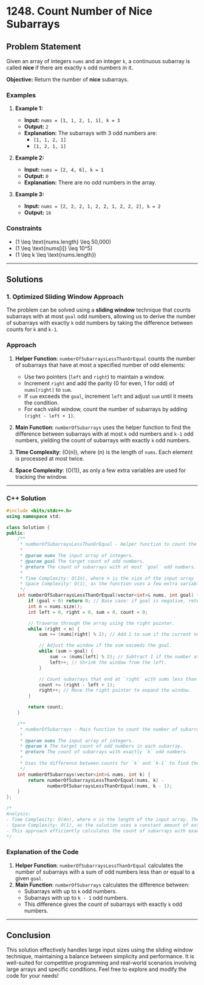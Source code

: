 # 1248. Count Number of Nice Subarrays

<!-- markdownlint-disable MD024 -->

## Problem Statement

Given an array of integers `nums` and an integer `k`, a continuous subarray is called **nice** if there are exactly `k` odd numbers in it.

**Objective:** Return the number of **nice** subarrays.

### Examples

1. **Example 1:**

   - **Input:** `nums = [1, 1, 2, 1, 1], k = 3`
   - **Output:** `2`
   - **Explanation:** The subarrays with 3 odd numbers are:
     - `[1, 1, 2, 1]`
     - `[1, 2, 1, 1]`

2. **Example 2:**

   - **Input:** `nums = [2, 4, 6], k = 1`
   - **Output:** `0`
   - **Explanation:** There are no odd numbers in the array.

3. **Example 3:**
   - **Input:** `nums = [2, 2, 2, 1, 2, 2, 1, 2, 2, 2], k = 2`
   - **Output:** `16`

### Constraints

- \(1 \leq \text{nums.length} \leq 50,000\)
- \(1 \leq \text{nums[i]} \leq 10^5\)
- \(1 \leq k \leq \text{nums.length}\)

---

## Solutions

### 1. Optimized Sliding Window Approach

The problem can be solved using a **sliding window** technique that counts subarrays with at most `goal` odd numbers, allowing us to derive the number of subarrays with exactly `k` odd numbers by taking the difference between counts for `k` and `k-1`.

### Approach

1. **Helper Function**: `numberOfSubarraysLessThanOrEqual` counts the number of subarrays that have at most a specified number of odd elements:

   - Use two pointers (`left` and `right`) to maintain a window.
   - Increment `right` and add the parity (0 for even, 1 for odd) of `nums[right]` to `sum`.
   - If `sum` exceeds the `goal`, increment `left` and adjust `sum` until it meets the condition.
   - For each valid window, count the number of subarrays by adding `(right - left + 1)`.

2. **Main Function**: `numberOfSubarrays` uses the helper function to find the difference between subarrays with at most `k` odd numbers and `k-1` odd numbers, yielding the count of subarrays with exactly `k` odd numbers.

3. **Time Complexity**: \(O(n)\), where \(n\) is the length of `nums`. Each element is processed at most twice.
4. **Space Complexity**: \(O(1)\), as only a few extra variables are used for tracking the window.

---

### C++ Solution

```cpp
#include <bits/stdc++.h>
using namespace std;

class Solution {
public:
    /**
     * numberOfSubarraysLessThanOrEqual - Helper function to count the number of subarrays with at most a specified number of odd numbers.
     *
     * @param nums The input array of integers.
     * @param goal The target count of odd numbers.
     * @return The count of subarrays with at most `goal` odd numbers.
     *
     * Time Complexity: O(2n), where n is the size of the input array `nums`.
     * Space Complexity: O(1), as the function uses a few extra variables for tracking.
     */
    int numberOfSubarraysLessThanOrEqual(vector<int>& nums, int goal) {
        if (goal < 0) return 0; // Base case: if goal is negative, return 0.
        int n = nums.size();
        int left = 0, right = 0, sum = 0, count = 0;

        // Traverse through the array using the right pointer.
        while (right < n) {
            sum += (nums[right] % 2); // Add 1 to sum if the current number is odd.

            // Adjust the window if the sum exceeds the goal.
            while (sum > goal) {
                sum -= (nums[left] % 2); // Subtract 1 if the number at `left` is odd.
                left++; // Shrink the window from the left.
            }

            // Count subarrays that end at `right` with sums less than or equal to `goal`.
            count += (right - left + 1);
            right++; // Move the right pointer to expand the window.
        }

        return count;
    }

    /**
     * numberOfSubarrays - Main function to count the number of subarrays with exactly `k` odd numbers.
     *
     * @param nums The input array of integers.
     * @param k The target count of odd numbers in each subarray.
     * @return The count of subarrays with exactly `k` odd numbers.
     *
     * Uses the difference between counts for `k` and `k-1` to find the exact count.
     */
    int numberOfSubarrays(vector<int>& nums, int k) {
        return numberOfSubarraysLessThanOrEqual(nums, k) -
               numberOfSubarraysLessThanOrEqual(nums, k - 1);
    }
};

/*
Analysis:
- Time Complexity: O(4n), where n is the length of the input array. The sliding window ensures that each element is processed at most twice.
- Space Complexity: O(1), as the solution uses a constant amount of extra space for variables like `left`, `right`, `sum`, and `count`.
- This approach efficiently calculates the count of subarrays with exactly `k` odd numbers using a sliding window technique.
*/
```

### Explanation of the Code

1. **Helper Function**: `numberOfSubarraysLessThanOrEqual` calculates the number of subarrays with a sum of odd numbers less than or equal to a given `goal`.
2. **Main Function**: `numberOfSubarrays` calculates the difference between:
   - Subarrays with up to `k` odd numbers.
   - Subarrays with up to `k - 1` odd numbers.
   - This difference gives the count of subarrays with exactly `k` odd numbers.

---

## Conclusion

This solution effectively handles large input sizes using the sliding window technique, maintaining a balance between simplicity and performance. It is well-suited for competitive programming and real-world scenarios involving large arrays and specific conditions. Feel free to explore and modify the code for your needs!
